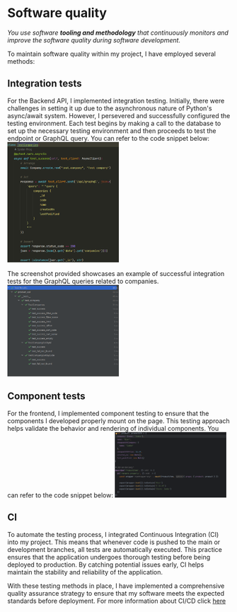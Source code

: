 # Software quality
*You use software **tooling and methodology** that continuously monitors and improve the software quality during software development.*

To maintain software quality within my project, I have employed several methods:

## Integration tests

For the Backend API, I implemented integration testing. Initially, there were challenges in setting it up due to the asynchronous nature of Python's async/await system. However, I persevered and successfully configured the testing environment. Each test begins by making a call to the database to set up the necessary testing environment and then proceeds to test the endpoint or GraphQL query. You can refer to the code snippet below:
<img src="https://github.com/Spider-Frog/fontys-portfolio-s3/blob/main/ProofLearningOutcomes/Images/integration_tests_code.png?raw=true" alt="Integration tests code" width="50%" height="50%" />

The screenshot provided showcases an example of successful integration tests for the GraphQL queries related to companies.<img src="https://github.com/Spider-Frog/fontys-portfolio-s3/blob/main/ProofLearningOutcomes/Images/integration_tests_passed.png?raw=true" alt="Integration tests passed" width="50%" height="50%" />


## Component tests

For the frontend, I implemented component testing to ensure that the components I developed properly mount on the page. This testing approach helps validate the behavior and rendering of individual components. You can refer to the code snippet below:
<img src="https://github.com/Spider-Frog/fontys-portfolio-s3/blob/main/ProofLearningOutcomes/Images/component_tests_code.png?raw=true" alt="Component tests code" width="50%" height="50%" />

## CI

To automate the testing process, I integrated Continuous Integration (CI) into my project. This means that whenever code is pushed to the main or development branches, all tests are automatically executed. This practice ensures that the application undergoes thorough testing before being deployed to production. By catching potential issues early, CI helps maintain the stability and reliability of the application.

With these testing methods in place, I have implemented a comprehensive quality assurance strategy to ensure that my software meets the expected standards before deployment.
For more information about CI/CD click [here](https://github.com/Spider-Frog/fontys-portfolio-s3/blob/main/ProofLearningOutcomes/CI-CD.md)